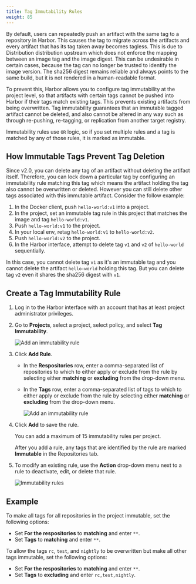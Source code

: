 ```yaml
---
title: Tag Immutability Rules
weight: 85
---
```


By default, users can repeatedly push an artifact with the same tag to a repository in Harbor. This causes the tag to migrate across the artifacts and every artifact that has its tag taken away becomes tagless. This is due to Distribution distribution upstream which does not enforce the mapping between an image tag and the image digest. This can be undesirable in certain cases, because the tag can no longer be trusted to identify the image version. The sha256 digest remains reliable and always points to the same build, but it is not rendered in a human-readable format.

To prevent this, Harbor allows you to configure tag immutability at the project level, so that artifacts with certain tags cannot be pushed into Harbor if their tags match existing tags. This prevents existing artifacts from being overwritten. Tag immutability guarantees that an immutable tagged artifact cannot be deleted, and also cannot be altered in any way such as through re-pushing, re-tagging, or replication from another target registry.

Immutability rules use `OR` logic, so if you set multiple rules and a tag is matched by any of those rules, it is marked as immutable.

## How Immutable Tags Prevent Tag Deletion

Since v2.0, you can delete any tag of an artifact without deleting the artifact itself. Therefore, you can lock down a particular tag by configuring an immutability rule matching this tag which means the artifact holding the tag also cannot be overwritten or deleted. However you can still delete other tags associated with this immutable artifact. Consider the follow example:

1. In the Docker client, push `hello-world:v1` into a project.
1. In the project, set an immutable tag rule in this project that matches the image and tag `hello-world:v1`.
1. Push `hello-world:v1` to the project.
1. In your local env, retag `hello-world:v1` to `hello-world:v2`.
1. Push `hello-world:v2` to the project.
1. In the Harbor interface, attempt to delete tag `v1` and `v2` of `hello-world` sequentially.

In this case, you cannot delete tag `v1` as it's an immutable tag and you cannot delete the artifact `hello-world` holding this tag. But you can delete tag `v2` even it shares the sha256 digest with `v1`.

## Create a Tag Immutability Rule

1. Log in to the Harbor interface with an account that has at least project administrator privileges.
1. Go to **Projects**, select a project, select policy, and select **Tag Immutability**.

    ![Add an immutability rule](../../../img/tag-immutability.png)

1. Click **Add Rule**.

    - In the **Respositories** row, enter a comma-separated list of repositories to which to either apply or exclude from the rule by selecting either **matching** or **excluding** from the drop-down menu.
    - In the **Tags** row, enter a comma-separated list of tags to which to either apply or exclude from the rule by selecting either **matching** or **excluding** from the drop-down menu.

      ![Add an immutability rule](../../../img/add-immutability-rule.png)
1. Click **Add** to save the rule.

    You can add a maximum of 15 immutability rules per project.

    After you add a rule, any tags that are identified by the rule are marked **Immutable** in the Repositories tab.
1. To modify an existing rule, use the **Action** drop-down menu next to a rule to deactivate, edit, or delete that rule.

    ![Immutability rules](../../../img/edit-tag-immutability.png)

## Example

To make all tags for all repositories in the project immutable, set the following options:

- Set **For the respositories** to **matching** and enter `**`.
- Set **Tags** to **matching** and enter `**`.

To allow the tags `rc`, `test`, and `nightly` to be overwritten but make all other tags immutable, set the following options:

- Set **For the respositories** to **matching** and enter `**`.
- Set **Tags** to **excluding** and enter `rc,test,nightly`.
